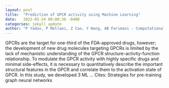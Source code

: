 ```yaml
---
layout: post
title:  "Prediction of GPCR activity using Machine Learning"
date:   2022-05-24 00:00:36 -0400
categories: jekyll update
author: "P Yadav, P Mollaei, Z Cao, Y Wang, AB Farimani - Computational and Structural …, 2022"
---
```

GPCRs are the target for one-third of the FDA-approved drugs, however; the development of new drug molecules targeting GPCRs is limited by the lack of mechanistic understanding of the GPCR structure-activity-function relationship. To modulate the GPCR activity with highly specific drugs and minimal side-effects, it is necessary to quantitatively describe the important structural features in the GPCR and correlate them to the activation state of GPCR. In this study, we developed 3 ML … Cites: ‪Strategies for pre-training graph neural networks‬